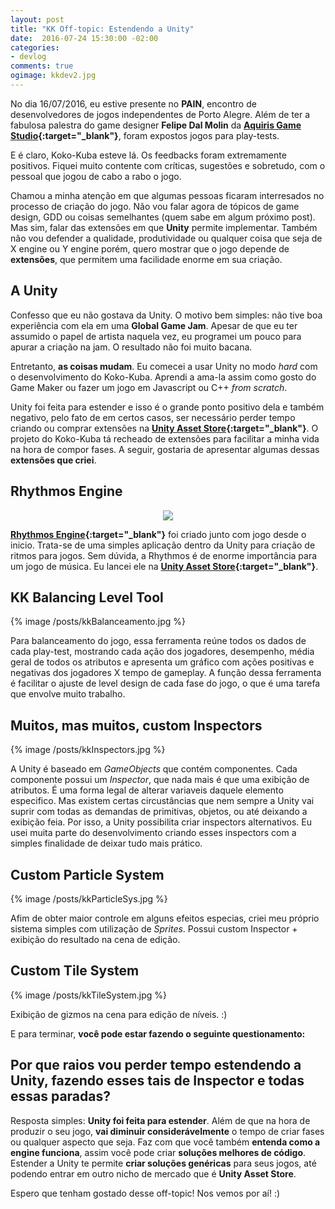 ```yaml
---
layout: post
title: "KK Off-topic: Estendendo a Unity"
date:  2016-07-24 15:30:00 -02:00
categories:
- devlog
comments: true
ogimage: kkdev2.jpg
---
```

No dia 16/07/2016, eu estive presente no **PAIN**, encontro de desenvolvedores de jogos independentes de Porto Alegre. Além de ter
a fabulosa palestra do game designer **Felipe Dal Molin** da **[Aquiris Game Studio](http://www.aquiris.com.br/?lang=pt_BR){:target="_blank"}**, foram expostos jogos para play-tests.

E é claro, Koko-Kuba esteve lá.
Os feedbacks foram extremamente positivos. Fiquei muito contente com críticas, sugestões e sobretudo, com o pessoal que jogou de cabo a rabo o jogo.
<!--![Alt Devlog]({{site.baseurl}}/img/posts/{{page.ogimage}})-->

Chamou a minha atenção em que algumas pessoas ficaram interresados no processo de criação do jogo. Não vou falar agora de tópicos de game design, GDD ou coisas semelhantes (quem sabe em algum próximo post). Mas sim, falar das extensões em que **Unity** permite implementar. Também não vou defender a qualidade, produtividade ou qualquer coisa que seja de X engine ou Y engine porém, quero mostrar que o jogo depende de **extensões**, que permitem uma facilidade enorme em sua criação.

## A Unity

Confesso que eu não gostava da Unity. O motivo bem simples: não tive boa experiência com ela em uma **Global Game Jam**. Apesar de que eu ter assumido o papel de artista naquela vez, eu programei um pouco para apurar a criação na jam. O resultado não foi muito bacana.

Entretanto, **as coisas mudam**. Eu comecei a usar Unity no modo *hard* com o desenvolvimento do Koko-Kuba. Aprendi a ama-la assim como gosto do Game Maker ou fazer um jogo em Javascript ou C++ *from scratch*.

Unity foi feita para estender e isso é o grande ponto positivo dela e também negativo, pelo fato de em certos casos, ser necessário perder tempo criando ou comprar extensões na **[Unity Asset Store](https://www.assetstore.unity3d.com/){:target="_blank"}**. O projeto do Koko-Kuba tá recheado de extensões para facilitar a minha vida na hora de compor fases.
A seguir, gostaria de apresentar algumas dessas **extensões que criei**.

## Rhythmos Engine

<p style="text-align: center; margin-bottom: 0.25em; line-height:0;">
<img style="max-width: 75%;" src="{{site.baseurl}}/img/posts/kkRhythmos.jpg">
</p>

**[Rhythmos Engine](http://tobiasbu.github.io/website/portfolio/rhythmos-engine/){:target="_blank"}** foi criado junto com jogo desde o inicio. Trata-se de uma simples aplicação dentro da Unity para criação de ritmos para jogos. Sem dúvida, a Rhythmos é de enorme importância para um jogo de música. Eu lancei ele na **[Unity Asset Store](https://www.assetstore.unity3d.com/en/#!/content/39835){:target="_blank"}**.

## KK Balancing Level Tool

{% image /posts/kkBalanceamento.jpg %}

Para balanceamento do jogo, essa ferramenta reúne todos os dados de cada play-test, mostrando cada ação dos jogadores, desempenho, média geral de todos os atributos e apresenta um gráfico com ações positivas e negativas dos jogadores X tempo de gameplay. A função dessa ferramenta é facilitar o ajuste de level design de cada fase do jogo, o que é uma tarefa que envolve muito trabalho.

## Muitos, mas muitos, custom Inspectors

{% image /posts/kkInspectors.jpg %}

A Unity é baseado em *GameObjects* que contém componentes. Cada componente possui um *Inspector*, que nada mais é que uma exibição de atributos. É uma forma legal de alterar variaveis daquele elemento especifico. Mas existem certas circustâncias que nem sempre a Unity vai suprir com todas as demandas de primitivas, objetos, ou até deixando a exibição feia. Por isso, a Unity possibilita criar inspectors alternativos. Eu usei muita parte do desenvolvimento criando esses inspectors com a simples finalidade de deixar tudo mais prático.

## Custom Particle System

{% image /posts/kkParticleSys.jpg %}

Afim de obter maior controle em alguns efeitos especias, criei meu próprio sistema simples com utilização de *Sprites*. Possui custom Inspector + exibição do resultado na cena de edição.

## Custom Tile System

{% image /posts/kkTileSystem.jpg %}

Exibição de gizmos na cena para edição de níveis. :)

E para terminar, **você pode estar fazendo o seguinte questionamento:**

## Por que raios vou perder tempo estendendo a Unity, fazendo esses tais de Inspector e todas essas paradas?

Resposta simples: **Unity foi feita para estender**. Além de que na hora de produzir o seu jogo, **vai diminuir considerávelmente** o tempo de criar fases ou qualquer aspecto que seja. Faz com que você também **entenda como a engine funciona**, assim você pode criar **soluções melhores de código**. Estender a Unity te permite **criar soluções genéricas** para seus jogos, até podendo entrar em outro nicho de mercado que é **Unity Asset Store**.

Espero que tenham gostado desse off-topic! Nos vemos por aí! :)
